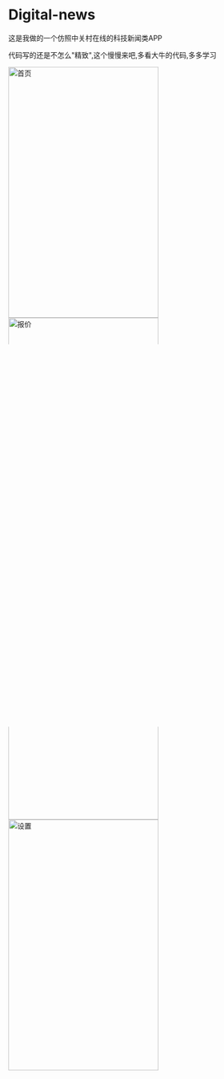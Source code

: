 # Digital-news

这是我做的一个仿照中关村在线的科技新闻类APP

代码写的还是不怎么"精致",这个慢慢来吧,多看大牛的代码,多多学习

<img src="http://ww1.sinaimg.cn/mw690/696cf20cgw1ersaift6blj20ku1127b8.jpg"  alt="首页" height="500" width="300" />
<img src="http://ww2.sinaimg.cn/mw690/696cf20cgw1ersaih6l61j20ku112tcl.jpg"  alt="报价" height="500" width="300"  />
<img src="http://ww2.sinaimg.cn/mw690/696cf20cgw1ersap1d7tkj20ku112wlf.jpg"  alt="图赏" height="500" width="300"  />
<img src="http://ww1.sinaimg.cn/mw690/696cf20cgw1ersap3m0t1j20ku11278v.jpg"  alt="设置" height="500" width="300"  />
